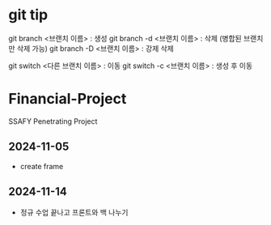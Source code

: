 # git tip

git branch <브랜치 이름> : 생성
git branch -d <브랜치 이름> : 삭제 (병합된 브랜치만 삭제 가능)
git branch -D <브랜치 이름> : 강제 삭제

git switch <다른 브랜치 이름> : 이동
git switch -c <브랜치 이름> : 생성 후 이동

# Financial-Project

SSAFY Penetrating Project

## 2024-11-05

- create frame

## 2024-11-14

- 정규 수업 끝나고 프론트와 백 나누기
